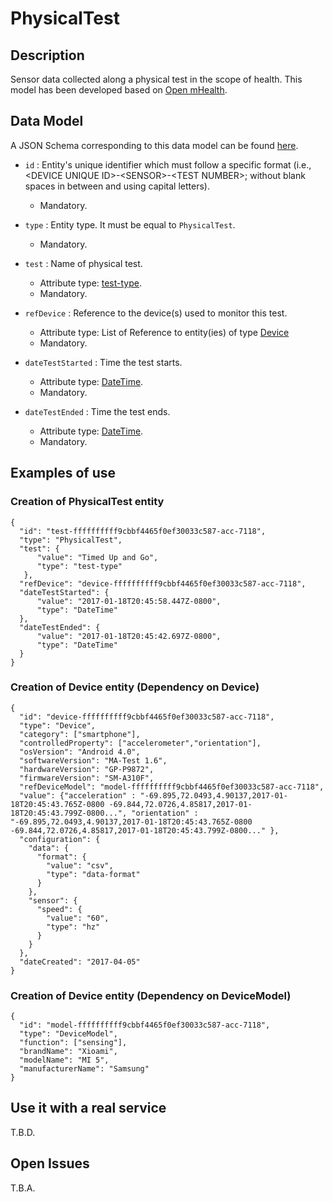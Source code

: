 # PhysicalTest

## Description

Sensor data collected along a physical test in the scope of health. This model has been developed based on [Open mHealth](http://www.openmhealth.org/). 

## Data Model

A JSON Schema corresponding to this data model can be found [here](https://github.com/netzahdzc/oHealth-Context/blob/master/schemas/PhysicalTest/physical-test-1.x.json).

+ `id` : Entity's unique identifier which must follow a specific format (i.e., \<DEVICE UNIQUE ID\>-\<SENSOR\>-\<TEST NUMBER\>; without blank spaces in between and using capital letters).
   + Mandatory.

+ `type` : Entity type. It must be equal to `PhysicalTest`.
   + Mandatory.

+ `test` : Name of physical test.
   + Attribute type: [test-type](https://github.com/netzahdzc/oHealth-Context/blob/master/schemas/dataType/test-type-1.x.json).
   + Mandatory.

+ `refDevice` : Reference to the device(s) used to monitor this test.
   + Attribute type: List of Reference to entity(ies) of type [Device](https://github.com/smartsdk/dataModels/blob/master/Device/Device/doc/spec.md)
   + Mandatory.

+ `dateTestStarted` : Time the test starts.
   + Attribute type: [DateTime](https://schema.org/DateTime).
   + Mandatory.

+ `dateTestEnded` : Time the test ends.
   + Attribute type: [DateTime](https://schema.org/DateTime).
   + Mandatory.


    
## Examples of use
### Creation of PhysicalTest entity

```
{  
  "id": "test-ffffffffff9cbbf4465f0ef30033c587-acc-7118",
  "type": "PhysicalTest",
  "test": {  
      "value": "Timed Up and Go",
      "type": "test-type"
   },
  "refDevice": "device-ffffffffff9cbbf4465f0ef30033c587-acc-7118",
  "dateTestStarted": {
      "value": "2017-01-18T20:45:58.447Z-0800",
      "type": "DateTime"
  },
  "dateTestEnded": {
      "value": "2017-01-18T20:45:42.697Z-0800",
      "type": "DateTime"
  }
}
```

### Creation of Device entity (Dependency on Device)
```
{
  "id": "device-ffffffffff9cbbf4465f0ef30033c587-acc-7118",
  "type": "Device",
  "category": ["smartphone"],
  "controlledProperty": ["accelerometer","orientation"],
  "osVersion": "Android 4.0",
  "softwareVersion": "MA-Test 1.6",
  "hardwareVersion": "GP-P9872",
  "firmwareVersion": "SM-A310F",
  "refDeviceModel": "model-ffffffffff9cbbf4465f0ef30033c587-acc-7118",
  "value": {"acceleration" : "-69.895,72.0493,4.90137,2017-01-18T20:45:43.765Z-0800 -69.844,72.0726,4.85817,2017-01-18T20:45:43.799Z-0800...", "orientation" : "-69.895,72.0493,4.90137,2017-01-18T20:45:43.765Z-0800 -69.844,72.0726,4.85817,2017-01-18T20:45:43.799Z-0800..." },
  "configuration": {
    "data": {  
      "format": {
        "value": "csv",
        "type": "data-format"
      }
    },
    "sensor": {  
      "speed": {
        "value": "60",
        "type": "hz"
      }
    }
  },
  "dateCreated": "2017-04-05"
}
```

### Creation of Device entity (Dependency on DeviceModel)
```
{
  "id": "model-ffffffffff9cbbf4465f0ef30033c587-acc-7118",
  "type": "DeviceModel",
  "function": ["sensing"],
  "brandName": "Xioami",
  "modelName": "MI 5",
  "manufacturerName": "Samsung"
}
```

## Use it with a real service

T.B.D.

## Open Issues

T.B.A.